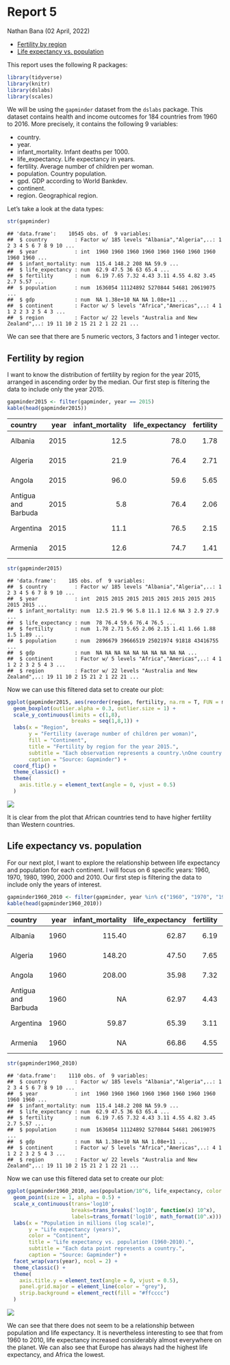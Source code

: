 Report 5
================
Nathan Bana
(02 April, 2022)

-   [Fertility by region](#fertility-by-region)
-   [Life expectancy vs. population](#life-expectancy-vs-population)

This report uses the following R packages:

``` r
library(tidyverse)
library(knitr)
library(dslabs)
library(scales)
```

We will be using the `gapminder` dataset from the `dslabs` package. This
dataset contains health and income outcomes for 184 countries from 1960
to 2016. More precisely, it contains the following 9 variables:

-   country.
-   year.
-   infant_mortality. Infant deaths per 1000.
-   life_expectancy. Life expectancy in years.
-   fertility. Average number of children per woman.
-   population. Country population.
-   gpd. GDP according to World Bankdev.
-   continent.
-   region. Geographical region.

Let’s take a look at the data types:

``` r
str(gapminder)
```

    ## 'data.frame':    10545 obs. of  9 variables:
    ##  $ country         : Factor w/ 185 levels "Albania","Algeria",..: 1 2 3 4 5 6 7 8 9 10 ...
    ##  $ year            : int  1960 1960 1960 1960 1960 1960 1960 1960 1960 1960 ...
    ##  $ infant_mortality: num  115.4 148.2 208 NA 59.9 ...
    ##  $ life_expectancy : num  62.9 47.5 36 63 65.4 ...
    ##  $ fertility       : num  6.19 7.65 7.32 4.43 3.11 4.55 4.82 3.45 2.7 5.57 ...
    ##  $ population      : num  1636054 11124892 5270844 54681 20619075 ...
    ##  $ gdp             : num  NA 1.38e+10 NA NA 1.08e+11 ...
    ##  $ continent       : Factor w/ 5 levels "Africa","Americas",..: 4 1 1 2 2 3 2 5 4 3 ...
    ##  $ region          : Factor w/ 22 levels "Australia and New Zealand",..: 19 11 10 2 15 21 2 1 22 21 ...

We can see that there are 5 numeric vectors, 3 factors and 1 integer
vector.

## Fertility by region

I want to know the distribution of fertility by region for the year
2015, arranged in ascending order by the median. Our first step is
filtering the data to include only the year 2015.

``` r
gapminder2015 <- filter(gapminder, year == 2015)
kable(head(gapminder2015))
```

| country             | year | infant_mortality | life_expectancy | fertility | population | gdp | continent | region          |
|:--------------------|-----:|-----------------:|----------------:|----------:|-----------:|----:|:----------|:----------------|
| Albania             | 2015 |             12.5 |            78.0 |      1.78 |    2896679 |  NA | Europe    | Southern Europe |
| Algeria             | 2015 |             21.9 |            76.4 |      2.71 |   39666519 |  NA | Africa    | Northern Africa |
| Angola              | 2015 |             96.0 |            59.6 |      5.65 |   25021974 |  NA | Africa    | Middle Africa   |
| Antigua and Barbuda | 2015 |              5.8 |            76.4 |      2.06 |      91818 |  NA | Americas  | Caribbean       |
| Argentina           | 2015 |             11.1 |            76.5 |      2.15 |   43416755 |  NA | Americas  | South America   |
| Armenia             | 2015 |             12.6 |            74.7 |      1.41 |    3017712 |  NA | Asia      | Western Asia    |

``` r
str(gapminder2015)
```

    ## 'data.frame':    185 obs. of  9 variables:
    ##  $ country         : Factor w/ 185 levels "Albania","Algeria",..: 1 2 3 4 5 6 7 8 9 10 ...
    ##  $ year            : int  2015 2015 2015 2015 2015 2015 2015 2015 2015 2015 ...
    ##  $ infant_mortality: num  12.5 21.9 96 5.8 11.1 12.6 NA 3 2.9 27.9 ...
    ##  $ life_expectancy : num  78 76.4 59.6 76.4 76.5 ...
    ##  $ fertility       : num  1.78 2.71 5.65 2.06 2.15 1.41 1.66 1.88 1.5 1.89 ...
    ##  $ population      : num  2896679 39666519 25021974 91818 43416755 ...
    ##  $ gdp             : num  NA NA NA NA NA NA NA NA NA NA ...
    ##  $ continent       : Factor w/ 5 levels "Africa","Americas",..: 4 1 1 2 2 3 2 5 4 3 ...
    ##  $ region          : Factor w/ 22 levels "Australia and New Zealand",..: 19 11 10 2 15 21 2 1 22 21 ...

Now we can use this filtered data set to create our plot:

``` r
ggplot(gapminder2015, aes(reorder(region, fertility, na.rm = T, FUN = median), fertility, fill=continent)) +
  geom_boxplot(outlier.alpha = 0.3, outlier.size = 1) +
  scale_y_continuous(limits = c(1,8),
                     breaks = seq(1,8,1)) +
  labs(x = "Region",
       y = "Fertility (average number of children per woman)",
       fill = "Continent",
       title = "Fertility by region for the year 2015.",
       subtitle = "Each observation represents a country.\nOne country was excluded due to missing data.",
       caption = "Source: Gapminder") +
  coord_flip() +
  theme_classic() +
  theme(
    axis.title.y = element_text(angle = 0, vjust = 0.5)
  )
```

![](README_files/figure-gfm/plot1-1.svg)<!-- -->

It is clear from the plot that African countries tend to have higher
fertility than Western countries.

## Life expectancy vs. population

For our next plot, I want to explore the relationship between life
expectancy and population for each continent. I will focus on 6 specific
years: 1960, 1970, 1980, 1990, 2000 and 2010. Our first step is
filtering the data to include only the years of interest.

``` r
gapminder1960_2010 <- filter(gapminder, year %in% c("1960", "1970", "1980", "1990", "2000", "2010"))
kable(head(gapminder1960_2010))
```

| country             | year | infant_mortality | life_expectancy | fertility | population |          gdp | continent | region          |
|:--------------------|-----:|-----------------:|----------------:|----------:|-----------:|-------------:|:----------|:----------------|
| Albania             | 1960 |           115.40 |           62.87 |      6.19 |    1636054 |           NA | Europe    | Southern Europe |
| Algeria             | 1960 |           148.20 |           47.50 |      7.65 |   11124892 |  13828152297 | Africa    | Northern Africa |
| Angola              | 1960 |           208.00 |           35.98 |      7.32 |    5270844 |           NA | Africa    | Middle Africa   |
| Antigua and Barbuda | 1960 |               NA |           62.97 |      4.43 |      54681 |           NA | Americas  | Caribbean       |
| Argentina           | 1960 |            59.87 |           65.39 |      3.11 |   20619075 | 108322326649 | Americas  | South America   |
| Armenia             | 1960 |               NA |           66.86 |      4.55 |    1867396 |           NA | Asia      | Western Asia    |

``` r
str(gapminder1960_2010)
```

    ## 'data.frame':    1110 obs. of  9 variables:
    ##  $ country         : Factor w/ 185 levels "Albania","Algeria",..: 1 2 3 4 5 6 7 8 9 10 ...
    ##  $ year            : int  1960 1960 1960 1960 1960 1960 1960 1960 1960 1960 ...
    ##  $ infant_mortality: num  115.4 148.2 208 NA 59.9 ...
    ##  $ life_expectancy : num  62.9 47.5 36 63 65.4 ...
    ##  $ fertility       : num  6.19 7.65 7.32 4.43 3.11 4.55 4.82 3.45 2.7 5.57 ...
    ##  $ population      : num  1636054 11124892 5270844 54681 20619075 ...
    ##  $ gdp             : num  NA 1.38e+10 NA NA 1.08e+11 ...
    ##  $ continent       : Factor w/ 5 levels "Africa","Americas",..: 4 1 1 2 2 3 2 5 4 3 ...
    ##  $ region          : Factor w/ 22 levels "Australia and New Zealand",..: 19 11 10 2 15 21 2 1 22 21 ...

Now we can use this filtered data set to create our plot:

``` r
ggplot(gapminder1960_2010, aes(population/10^6, life_expectancy, color = continent)) +
  geom_point(size = 1, alpha = 0.5) +
  scale_x_continuous(trans='log10',
                     breaks=trans_breaks('log10', function(x) 10^x),
                     labels=trans_format('log10', math_format(10^.x))) +
  labs(x = "Population in millions (log scale)",
       y = "Life expectancy (years)",
       color = "Continent",
       title = "Life expectancy vs. population (1960-2010).",
       subtitle = "Each data point represents a country.",
       caption = "Source: Gapminder") +
  facet_wrap(vars(year), ncol = 2) +
  theme_classic() +
  theme(
    axis.title.y = element_text(angle = 0, vjust = 0.5),
    panel.grid.major = element_line(color = "grey"),
    strip.background = element_rect(fill = "#ffcccc")
  )
```

![](README_files/figure-gfm/plot2-1.svg)<!-- -->

We can see that there does not seem to be a relationship between
population and life expectancy. It is nevertheless interesting to see
that from 1960 to 2010, life expectancy increased considerably almost
everywhere on the planet. We can also see that Europe has always had the
highest life expectancy, and Africa the lowest.
